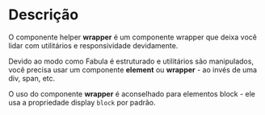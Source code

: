 # Descrição

O componente helper **wrapper** é um componente wrapper que deixa você lidar com utilitários e responsividade devidamente.

Devido ao modo como Fabula é estruturado e utilitários são manipulados, você precisa usar um componente **element** ou **wrapper** - ao invés de uma div, span, etc.

O uso do componente **wrapper** é aconselhado para elementos block - ele usa a propriedade display `block` por padrão.